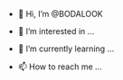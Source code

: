 - 👋 Hi, I’m @BODALOOK
- 👀 I’m interested in ...
- 🌱 I’m currently learning ...
  
- 📫 How to reach me ...

<!---
BODALOOK/BODALOOK is a ✨ special ✨ repository because its `README.md` (this file) appears on your GitHub profile.
You can click the Preview link to take a look at your changes.
--->
